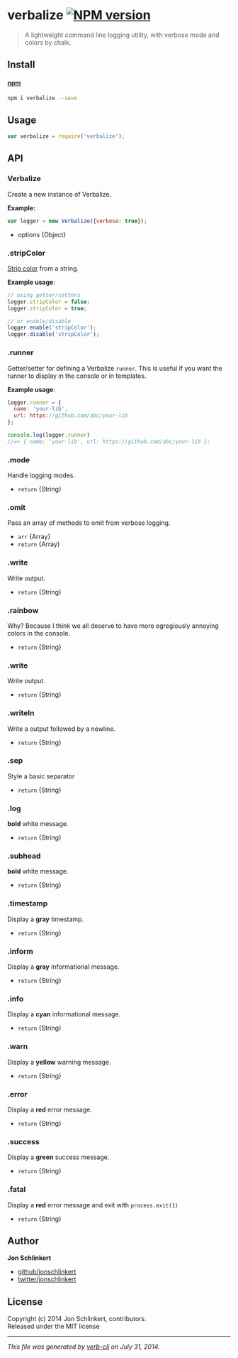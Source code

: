 # verbalize [![NPM version](https://badge.fury.io/js/verbalize.png)](http://badge.fury.io/js/verbalize)

> A lightweight command line logging utility, with verbose mode and colors by chalk.

## Install
#### [npm](npmjs.org)

```bash
npm i verbalize --save
```

## Usage

```js
var verbalize = require('verbalize');
```

## API
### Verbalize

Create a new instance of Verbalize.

**Example:**

```js
var logger = new Verbalize({verbose: true});
```

* options {Object}   


### .stripColor

[Strip color](https://github.com/sindresorhus/strip-ansi) from a string.

**Example usage**:

```js
// using getter/setters
logger.stripColor = false;
logger.stripColor = true;

// or enable/disable
logger.enable('stripColor');
logger.disable('stripColor');
```
  


### .runner

Getter/setter for defining a Verbalize `runner`. This is useful
if you want the runner to display in the console or in templates.

**Example usage**:

```js
logger.runner = {
  name: 'your-lib',
  url: https://github.com/abc/your-lib
};

console.log(logger.runner)
//=> { name: 'your-lib', url: https://github.com/abc/your-lib };
```
  


### .mode

Handle logging modes.
 
* `return` {String} 


### .omit

Pass an array of methods to omit from verbose logging.

* `arr` {Array}  
* `return` {Array} 


### .write

Write output.
 
* `return` {String} 


### .rainbow

Why? Because I think we all deserve to have more
egregiously annoying colors in the console.
 
* `return` {String} 


### .write

Write output.
 
* `return` {String} 


### .writeln

Write a output followed by a newline.
 
* `return` {String} 


### .sep

Style a basic separator
 
* `return` {String} 


### .log

**bold** white message.
 
* `return` {String} 


### .subhead

**bold** white message.
 
* `return` {String} 


### .timestamp

Display a **gray** timestamp.
 
* `return` {String} 


### .inform

Display a **gray** informational message.
 
* `return` {String} 


### .info

Display a **cyan** informational message.
 
* `return` {String} 


### .warn

Display a **yellow** warning message.
 
* `return` {String} 


### .error

Display a **red** error message.
 
* `return` {String} 


### .success

Display a **green** success message.
 
* `return` {String} 


### .fatal

Display a **red** error message and exit with `process.exit(1)`
 
* `return` {String}

## Author

**Jon Schlinkert**
 
+ [github/jonschlinkert](https://github.com/jonschlinkert)
+ [twitter/jonschlinkert](http://twitter.com/jonschlinkert) 

## License
Copyright (c) 2014 Jon Schlinkert, contributors.  
Released under the MIT license

***

_This file was generated by [verb-cli](https://github.com/assemble/verb-cli) on July 31, 2014._
